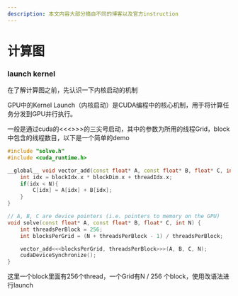 ```yaml
---
description: 本文内容大部分摘自不同的博客以及官方instruction
---
```


# 计算图

### launch kernel

在了解计算图之前，先认识一下内核启动的机制

GPU中的Kernel Launch（内核启动）是CUDA编程中的核心机制，用于将计算任务分发到GPU并行执行。

一般是通过cuda的<<<>>>的三尖号启动，其中的参数为所用的线程Grid，block中包含的线程数目，以下是一个简单的demo

```cpp
#include "solve.h"
#include <cuda_runtime.h>

__global__ void vector_add(const float* A, const float* B, float* C, int N) {
    int idx = blockIdx.x * blockDim.x + threadIdx.x;
    if(idx < N){
        C[idx] = A[idx] + B[idx];
    }
}

// A, B, C are device pointers (i.e. pointers to memory on the GPU)
void solve(const float* A, const float* B, float* C, int N) {
    int threadsPerBlock = 256;
    int blocksPerGrid = (N + threadsPerBlock - 1) / threadsPerBlock;

    vector_add<<<blocksPerGrid, threadsPerBlock>>>(A, B, C, N);
    cudaDeviceSynchronize();
}

```

这里一个block里面有256个thread，一个Grid有N / 256 个block，使用改语法进行launch

